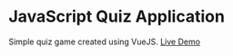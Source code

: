 # JavaScript Quiz Application

Simple quiz game created using VueJS. [Live Demo](https://ubaidisaev.github.io/quiz/)

